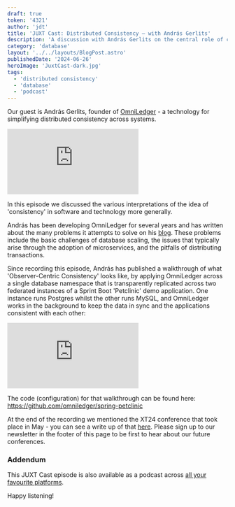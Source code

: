 ```yaml
---
draft: true
token: '4321'
author: 'jdt'
title: 'JUXT Cast: Distributed Consistency — with András Gerlits'
description: 'A discussion with András Gerlits on the central role of consistency in software and information systems'
category: 'database'
layout: '../../layouts/BlogPost.astro'
publishedDate: '2024-06-26'
heroImage: 'JuxtCast-dark.jpg'
tags:
  - 'distributed consistency'
  - 'database'
  - 'podcast'
---
```


Our guest is András Gerlits, founder of [OmniLedger](https://omniledger.io/) - a technology for simplifying distributed consistency across systems.<br/>

<iframe class='aspect-video w-full' src="https://www.youtube.com/embed/ywwAYBUziTs?si=TZP2eHi_EIWQbI4b" title="YouTube video player" frameborder="0" allow="accelerometer; autoplay; clipboard-write; encrypted-media; gyroscope; picture-in-picture; web-share" referrerpolicy="strict-origin-when-cross-origin" allowfullscreen></iframe>

In this episode we discussed the various interpretations of the idea of 'consistency' in software and technology more generally.

András has been developing OmniLedger for several years and has written about the many problems it attempts to solve on his [blog](https://andrasgerlits.medium.com/). These problems include the basic challenges of database scaling, the issues that typically arise through the adoption of microservices, and the pitfalls of distributing transactions.

Since recording this episode, András has published a walkthrough of what 'Observer-Centric Consistency' looks like, by applying OmniLedger across a single database namespace that is transparently replicated across two federated instances of a Sprint Boot 'Petclinic' demo application. One instance runs Postgres whilst the other runs MySQL, and OmniLedger works in the background to keep the data in sync and the applications consistent with each other:

<iframe class='aspect-video w-full' src="https://www.youtube.com/embed/6HX8AXJTV6c?si=TZP2eHi_EIWQbI4b" title="YouTube video player" frameborder="0" allow="accelerometer; autoplay; clipboard-write; encrypted-media; gyroscope; picture-in-picture; web-share" referrerpolicy="strict-origin-when-cross-origin" allowfullscreen></iframe>

The code (configuration) for that walkthrough can be found here: https://github.com/omniledger/spring-petclinic

At the end of the recording we mentioned the XT24 conference that took place in May - you can see a write up of that [here](/blog/xt24-fintech-conf-review). Please sign up to our newsletter in the footer of this page to be first to hear about our future conferences.

### Addendum

This JUXT Cast episode is also available as a podcast across [all your favourite platforms](https://pnc.st/s/juxt-cast/b3c22a7c/distributed-consistency-with-andr-s-gerlits).

Happy listening!
